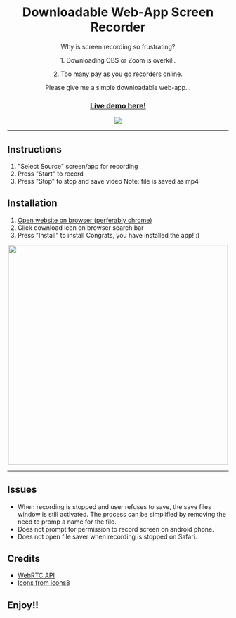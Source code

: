 
<h1 align="center"> Downloadable Web-App Screen Recorder </h1>

<p align="center"> Why is screen recording so frustrating? </p>
<p align="center"> 1. Downloading OBS or Zoom is overkill. </p>
<p align="center"> 2. Too many pay as you go recorders online. </p>
<p align="center"> Please give me a simple downloadable web-app... </h>



<h3 align="center">
  <a href="https://menglinmaker-pwa-screen-recorder.netlify.app/" target="_blank">
  Live demo here!
  </a>
</h3>

<div align="center">
  <a href="https://menglinmaker-pwa-screen-recorder.netlify.app/">
    <kbd>
    <img src="https://user-images.githubusercontent.com/39476147/175262009-d399c0b1-9535-49be-89f0-b1e5db09e75b.png">
    </kbd>
  </a>
</div>


___
## Instructions
1. "Select Source" screen/app for recording
2. Press "Start" to record
3. Press "Stop" to stop and save video
Note: file is saved as mp4


## Installation
1. [Open website on browser (perferably chrome)](https://menglinmaker-pwa-screen-recorder.netlify.app/)
2. Click download icon on browser search bar
3. Press "Install" to install
Congrats, you have installed the app! :)

<div align="center">
  <img src="https://user-images.githubusercontent.com/39476147/175260072-abbd25f4-b3ea-4717-8e02-9c035ea28b57.png" width="500px">
</div>

___
## Issues
* When recording is stopped and user refuses to save, the save files window is still activated. The process can be simplified by removing the need to promp a name for the file.
* Does not prompt for permission to record screen on android phone.
* Does not open file saver when recording is stopped on Safari.

## Credits
* [WebRTC API](https://webrtc.org/)
* [Icons from icons8](https://icons8.com/)
  
## Enjoy!!

